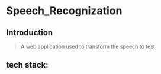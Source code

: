 # Speech_Recognization

## Introduction
>
> A web application used to transform the speech to text

## tech stack:

